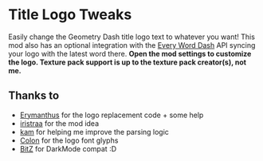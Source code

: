# Title Logo Tweaks

Easily change the Geometry Dash title logo text to whatever you want! This mod also has an optional integration with the [Every Word Dash](https://x.com/everyworddash) API syncing your logo with the latest word there.
**Open the mod settings to customize the logo. Texture pack support is up to the texture pack creator(s), not me.**

## Thanks to
* [Erymanthus](https://github.com/raydeeux) for the logo replacement code + some help
* [iristraa](https://github.com/cynthebnuy) for the mod idea
* [kam](https://github.com/kingminer7) for helping me improve the parsing logic
* [Colon](https://github.com/gdcolon) for the logo font glyphs
* [BitZ](https://github.com/iArtie) for DarkMode compat :D
